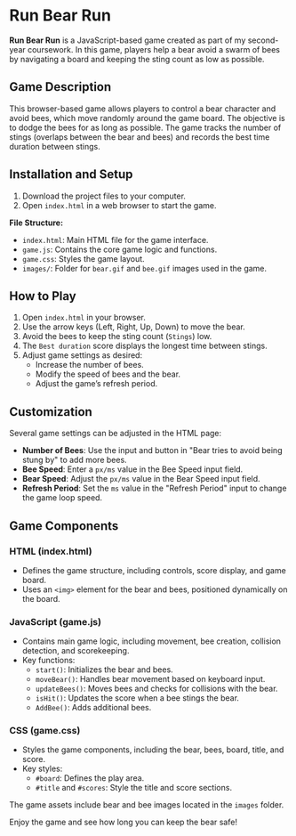 # Run Bear Run

**Run Bear Run** is a JavaScript-based game created as part of my second-year coursework. In this game, players help a bear avoid a swarm of bees by navigating a board and keeping the sting count as low as possible.

## Game Description

This browser-based game allows players to control a bear character and avoid bees, which move randomly around the game board. The objective is to dodge the bees for as long as possible. The game tracks the number of stings (overlaps between the bear and bees) and records the best time duration between stings.

## Installation and Setup

1. Download the project files to your computer.
2. Open `index.html` in a web browser to start the game.

**File Structure:**
- `index.html`: Main HTML file for the game interface.
- `game.js`: Contains the core game logic and functions.
- `game.css`: Styles the game layout.
- `images/`: Folder for `bear.gif` and `bee.gif` images used in the game.

## How to Play

1. Open `index.html` in your browser.
2. Use the arrow keys (Left, Right, Up, Down) to move the bear.
3. Avoid the bees to keep the sting count (`Stings`) low.
4. The `Best duration` score displays the longest time between stings.
5. Adjust game settings as desired:
   - Increase the number of bees.
   - Modify the speed of bees and the bear.
   - Adjust the game’s refresh period.

## Customization

Several game settings can be adjusted in the HTML page:
- **Number of Bees**: Use the input and button in "Bear tries to avoid being stung by" to add more bees.
- **Bee Speed**: Enter a `px/ms` value in the Bee Speed input field.
- **Bear Speed**: Adjust the `px/ms` value in the Bear Speed input field.
- **Refresh Period**: Set the `ms` value in the "Refresh Period" input to change the game loop speed.

## Game Components

### HTML (index.html)
- Defines the game structure, including controls, score display, and game board.
- Uses an `<img>` element for the bear and bees, positioned dynamically on the board.

### JavaScript (game.js)
- Contains main game logic, including movement, bee creation, collision detection, and scorekeeping.
- Key functions:
  - `start()`: Initializes the bear and bees.
  - `moveBear()`: Handles bear movement based on keyboard input.
  - `updateBees()`: Moves bees and checks for collisions with the bear.
  - `isHit()`: Updates the score when a bee stings the bear.
  - `AddBee()`: Adds additional bees.

### CSS (game.css)
- Styles the game components, including the bear, bees, board, title, and score.
- Key styles:
  - `#board`: Defines the play area.
  - `#title` and `#scores`: Style the title and score sections.

The game assets include bear and bee images located in the `images` folder.

Enjoy the game and see how long you can keep the bear safe!
